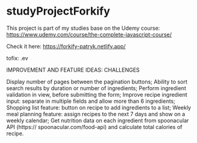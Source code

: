 # studyProjectForkify

This project is part of my studies base on the Udemy course: https://www.udemy.com/course/the-complete-javascript-course/

Check it here: https://forkify-patryk.netlify.app/

tofix: 
.ev


IMPROVEMENT AND FEATURE IDEAS: CHALLENGES 

Display number of pages between the pagination buttons;
Ability to sort search results by duration or number of ingredients;
Perform ingredient validation in view, before submitting the form;
Improve recipe ingredient input: separate in multiple fields and allow more
than 6 ingredients;
Shopping list feature: button on recipe to add ingredients to a list;
Weekly meal planning feature: assign recipes to the next 7 days and show
on a weekly calendar;
Get nutrition data on each ingredient from spoonacular API (https://
spoonacular.com/food-api) and calculate total calories of recipe.

